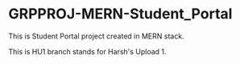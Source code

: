 # GRPPROJ-MERN-Student_Portal
This is Student Portal project created in MERN stack.

This is HU1 branch stands for Harsh's Upload 1.
